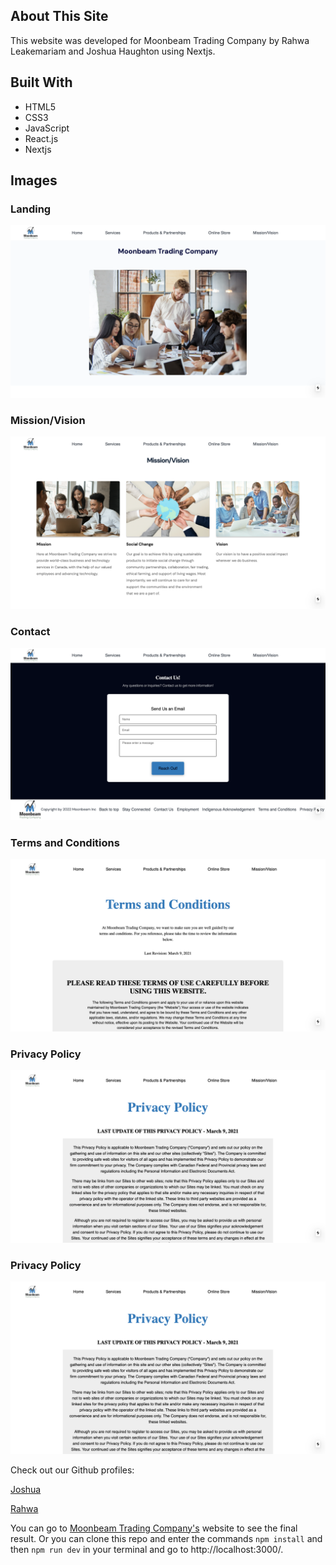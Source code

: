 ## About This Site
This website was developed for Moonbeam Trading Company by Rahwa Leakemariam and Joshua Haughton using Nextjs.


## Built With
- HTML5
- CSS3
- JavaScript
- React.js
- Nextjs


## Images



### Landing
!['Landing of app'](https://github.com/rahleak/moonbeam/blob/main/src/assets/Landing.png)

### Mission/Vision
!['Moonbeam Mission/Vision Section'](https://github.com/rahleak/moonbeam/blob/main/src/assets/Mission-Vision.png)

### Contact
!['Contact Form'](https://github.com/rahleak/moonbeam/blob/main/src/assets/Contact.png)

 ### Terms and Conditions
!['Terms and Conditions'](https://github.com/rahleak/moonbeam/blob/main/src/assets/Terms.png)

 ### Privacy Policy
!['Privacy Policy'](https://github.com/rahleak/moonbeam/blob/main/src/assets/Privacy.png)

 ### Privacy Policy
!['Privacy Policy'](https://github.com/rahleak/moonbeam/blob/main/src/assets/Privacy.png)



Check out our Github profiles:

[Joshua](https://github.com/JoshuaHaughton)

[Rahwa](https://github.com/rahleak)



You can go to [Moonbeam Trading Company's](https://moonbeamtrading.ca/) website to see the final result. Or you can clone this repo and enter the commands `npm install` and then `npm run dev` in your terminal and go to http://localhost:3000/.




